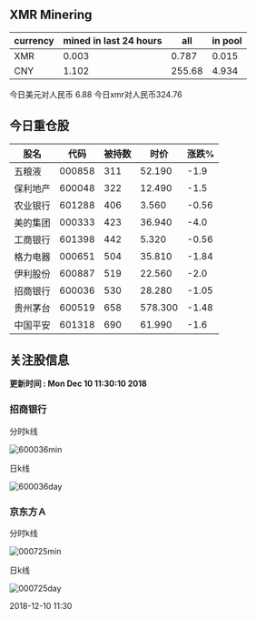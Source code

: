 ## XMR Minering

|currency|mined in last 24 hours|all|in pool|
|---|---|---|---|
|XMR|0.003|0.787|0.015|
|CNY|1.102|255.68|4.934|

今日美元对人民币 6.88	今日xmr对人民币324.76


## 今日重仓股 

|股名|代码|被持数|时价|涨跌%|
|---|---|---|---|---|
|五粮液|000858|311|52.190|-1.9|
|保利地产|600048|322|12.490|-1.5|
|农业银行|601288|406|3.560|-0.56|
|美的集团|000333|423|36.940|-4.0|
|工商银行|601398|442|5.320|-0.56|
|格力电器|000651|504|35.810|-1.84|
|伊利股份|600887|519|22.560|-2.0|
|招商银行|600036|530|28.280|-1.05|
|贵州茅台|600519|658|578.300|-1.48|
|中国平安|601318|690|61.990|-1.6|

## 关注股信息
**更新时间 : Mon Dec 10 11:30:10 2018**
### 招商银行 
分时k线

![600036min](http://image.sinajs.cn/newchart/min/n/sh600036.gif)

日k线

![600036day](http://image.sinajs.cn/newchart/daily/n/sh600036.gif)

### 京东方Ａ 
分时k线

![000725min](http://image.sinajs.cn/newchart/min/n/sz000725.gif)

日k线

![000725day](http://image.sinajs.cn/newchart/daily/n/sz000725.gif)

2018-12-10 11:30